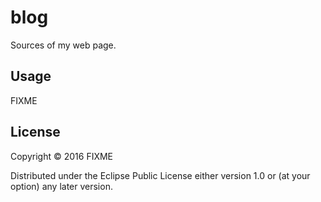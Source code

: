 # blog

Sources of my web page.

## Usage

FIXME

## License

Copyright © 2016 FIXME

Distributed under the Eclipse Public License either version 1.0 or (at
your option) any later version.
